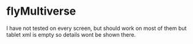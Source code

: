 # flyMultiverse

I have not tested on every screen, but should work on most of them but tablet xml is empty so details wont be shown there.



